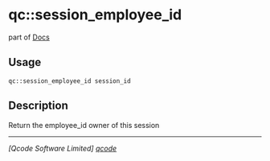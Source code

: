 qc::session_employee_id
=======================

part of [Docs](../index.md)

Usage
-----
`qc::session_employee_id session_id`

Description
-----------
Return the employee_id owner of this session

----------------------------------
*[Qcode Software Limited] [qcode]*

[qcode]: http://www.qcode.co.uk "Qcode Software"